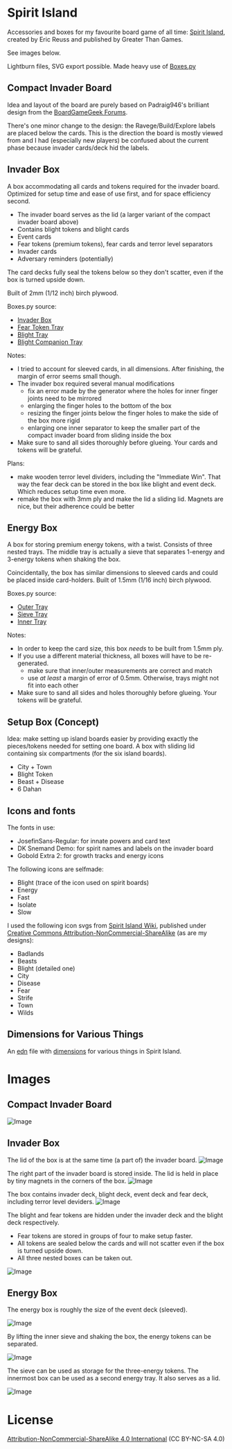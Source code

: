 # Spirit Island

Accessories and boxes for my favourite board game of all time: [Spirit Island](https://boardgamegeek.com/boardgame/162886/spirit-island), created by Eric Reuss and published by Greater Than Games.

See images below.

Lightburn files, SVG export possible. Made heavy use of [Boxes.py](https://boxes.hackerspace-bamberg.de)

## Compact Invader Board

Idea and layout of the board are purely based on Padraig946's brilliant design from the [BoardGameGeek Forums](https://boardgamegeek.com/filepage/245054/spirit-island-compact-invader-board).

There's one minor change to the design: the Ravege/Build/Explore labels are placed below the cards. This is the direction the board is mostly viewed from and I had (especially new players) be confused about the current phase because invader cards/deck hid the labels.

## Invader Box

A box accommodating all cards and tokens required for the invader board.
Optimized for setup time and ease of use first, and for space efficiency second.

* The invader board serves as the lid (a larger variant of the compact invader board above)
* Contains blight tokens and blight cards
* Event cards
* Fear tokens (premium tokens), fear cards and terror level separators
* Invader cards
* Adversary reminders (potentially)

The card decks fully seal the tokens below so they don't scatter, even if the box is turned upside down.

Built of 2mm (1/12 inch) birch plywood.

Boxes.py source:

* [Invader Box](https://boxes.hackerspace-bamberg.de/TypeTray?FingerJoint_style=rectangular&FingerJoint_surroundingspaces=0&FingerJoint_bottom_lip=0.0&FingerJoint_edge_width=0&FingerJoint_extra_length=0.1&FingerJoint_finger=4.4&FingerJoint_play=0&FingerJoint_space=6&FingerJoint_width=1&Stackable_angle=60&Stackable_bottom_stabilizers=0.0&Stackable_height=0&Stackable_holedistance=1.0&Stackable_width=4.0&Hinge_grip_percentage=0&Hinge_outset=0&Hinge_pinwidth=0.5&Hinge_axle=2.0&Hinge_grip_length=0&Hinge_hingestrength=1&CabinetHinge_bore=3.2&CabinetHinge_eyes_per_hinge=5&CabinetHinge_hinges=2&CabinetHinge_style=inside&CabinetHinge_eye=1.5&CabinetHinge_play=0.05&CabinetHinge_spacing=2.0&SlideOnLid_hole_width=0&SlideOnLid_second_pin=0&SlideOnLid_second_pin=1&SlideOnLid_spring=both&SlideOnLid_style=rectangular&SlideOnLid_surroundingspaces=2.0&SlideOnLid_bottom_lip=0.0&SlideOnLid_edge_width=1.0&SlideOnLid_extra_length=0.0&SlideOnLid_finger=3.0&SlideOnLid_play=0.05&SlideOnLid_space=2.0&SlideOnLid_width=1.0&Click_angle=5.0&Click_bottom_radius=0.1&Click_depth=3.0&RoundedTriangleEdge_height=50.0&RoundedTriangleEdge_r_hole=2.0&RoundedTriangleEdge_radius=30.0&RoundedTriangleEdge_outset=1.0&Mounting_d_head=6.5&Mounting_d_shaft=3.0&Mounting_margin=0.125&Mounting_num=2&Mounting_side=back&Mounting_style=straight+edge%2C+within&HandleEdge_height=20.0&HandleEdge_hole_height=75.0&HandleEdge_hole_width=40%3A40&HandleEdge_on_sides=0&HandleEdge_on_sides=1&HandleEdge_radius=10.0&HandleEdge_outset=1.0&Lid_handle=none&Lid_style=none&Lid_handle_height=8.0&Lid_height=4.0&Lid_play=0.1&text_size=12&text_alignment=left&text_distance_x=2.0&text_distance_y=2.0&text_at_front=0&label_text=&FingerHoleEdge_absolute_depth=0&FingerHoleEdge_absolute_width=20&FingerHoleEdge_radius=10.0&FingerHoleEdge_relative_depth=1&FingerHoleEdge_relative_width=0&sx=47%3A67%3A67%3A76&sy=92&h=40&hi=37&outside=0&bottom_edge=F&top_edge=e&back_height=0.0&radius=0.0&gripheight=30&gripwidth=0&handle=0&fingerholes=front&thickness=2.2&format=lbrn2&tabs=0&qr_code=0&debug=0&labels=0&labels=1&reference=100.0&inner_corners=loop&burn=0.06&language=de&render=0)
* [Fear Token Tray](https://boxes.hackerspace-bamberg.de/TypeTray?FingerJoint_style=rectangular&FingerJoint_surroundingspaces=0&FingerJoint_bottom_lip=0.0&FingerJoint_edge_width=0&FingerJoint_extra_length=0.1&FingerJoint_finger=3&FingerJoint_play=0&FingerJoint_space=3&FingerJoint_width=1&Stackable_angle=60&Stackable_bottom_stabilizers=0.0&Stackable_height=0&Stackable_holedistance=1.0&Stackable_width=4.0&Hinge_grip_percentage=0&Hinge_outset=0&Hinge_pinwidth=0.5&Hinge_axle=2.0&Hinge_grip_length=0&Hinge_hingestrength=1&CabinetHinge_bore=3.2&CabinetHinge_eyes_per_hinge=5&CabinetHinge_hinges=2&CabinetHinge_style=inside&CabinetHinge_eye=1.5&CabinetHinge_play=0.05&CabinetHinge_spacing=2.0&SlideOnLid_hole_width=0&SlideOnLid_second_pin=0&SlideOnLid_second_pin=1&SlideOnLid_spring=both&SlideOnLid_style=rectangular&SlideOnLid_surroundingspaces=2.0&SlideOnLid_bottom_lip=0.0&SlideOnLid_edge_width=1.0&SlideOnLid_extra_length=0.0&SlideOnLid_finger=3.0&SlideOnLid_play=0.05&SlideOnLid_space=2.0&SlideOnLid_width=1.0&Click_angle=5.0&Click_bottom_radius=0.1&Click_depth=3.0&RoundedTriangleEdge_height=50.0&RoundedTriangleEdge_r_hole=2.0&RoundedTriangleEdge_radius=30.0&RoundedTriangleEdge_outset=1.0&Mounting_d_head=6.5&Mounting_d_shaft=3.0&Mounting_margin=0.125&Mounting_num=2&Mounting_side=back&Mounting_style=straight+edge%2C+within&HandleEdge_height=20.0&HandleEdge_hole_height=75.0&HandleEdge_hole_width=40%3A40&HandleEdge_on_sides=0&HandleEdge_on_sides=1&HandleEdge_radius=10.0&HandleEdge_outset=1.0&Lid_handle=none&Lid_style=none&Lid_handle_height=8.0&Lid_height=4.0&Lid_play=0.1&text_size=12&text_alignment=left&text_distance_x=2.0&text_distance_y=2.0&text_at_front=0&label_text=&FingerHoleEdge_absolute_depth=0&FingerHoleEdge_absolute_width=16&FingerHoleEdge_radius=8&FingerHoleEdge_relative_depth=0.40&FingerHoleEdge_relative_width=0&sx=20*3&sy=6.2%3A18%3A6.2%3A18%3A6.2%3A18%3A6.2&h=20&hi=20&outside=0&bottom_edge=F&top_edge=e&back_height=0.0&radius=0.0&gripheight=30&gripwidth=0&handle=0&fingerholes=inside-only&thickness=1.56&format=lbrn2&tabs=0&qr_code=0&qr_code=1&debug=0&labels=0&labels=1&reference=100.0&inner_corners=loop&burn=0.04&language=de&render=0)
* [Blight Tray](https://boxes.hackerspace-bamberg.de/SmallPartsTray2?FingerJoint_style=rectangular&FingerJoint_surroundingspaces=1.0&FingerJoint_bottom_lip=0.0&FingerJoint_edge_width=1.0&FingerJoint_extra_length=0.0&FingerJoint_finger=3&FingerJoint_play=0.0&FingerJoint_space=3&FingerJoint_width=1.0&Lid_handle=none&Lid_style=none&Lid_handle_height=8.0&Lid_height=4.0&Lid_play=0.1&h=24&sx=46&sy=72&hi=0.0&outside=0&outside=1&back_height=0.0&radius=0.0&handle=0&thickness=1.55&format=lbrn2&tabs=0.0&qr_code=0&qr_code=1&debug=0&labels=0&labels=1&reference=100.0&inner_corners=loop&burn=0.06&language=de&render=0)
* [Blight Companion Tray](https://boxes.hackerspace-bamberg.de/TypeTray?FingerJoint_style=rectangular&FingerJoint_surroundingspaces=0&FingerJoint_bottom_lip=0.0&FingerJoint_edge_width=0&FingerJoint_extra_length=0.1&FingerJoint_finger=2.7&FingerJoint_play=0&FingerJoint_space=2.7&FingerJoint_width=1&Stackable_angle=60&Stackable_bottom_stabilizers=0.0&Stackable_height=0&Stackable_holedistance=1.0&Stackable_width=4.0&Hinge_grip_percentage=0&Hinge_outset=0&Hinge_pinwidth=0.5&Hinge_axle=2.0&Hinge_grip_length=0&Hinge_hingestrength=1&CabinetHinge_bore=3.2&CabinetHinge_eyes_per_hinge=5&CabinetHinge_hinges=2&CabinetHinge_style=inside&CabinetHinge_eye=1.5&CabinetHinge_play=0.05&CabinetHinge_spacing=2.0&SlideOnLid_hole_width=0&SlideOnLid_second_pin=0&SlideOnLid_second_pin=1&SlideOnLid_spring=both&SlideOnLid_style=rectangular&SlideOnLid_surroundingspaces=2.0&SlideOnLid_bottom_lip=0.0&SlideOnLid_edge_width=1.0&SlideOnLid_extra_length=0.0&SlideOnLid_finger=3.0&SlideOnLid_play=0.05&SlideOnLid_space=2.0&SlideOnLid_width=1.0&Click_angle=5.0&Click_bottom_radius=0.1&Click_depth=3.0&RoundedTriangleEdge_height=50.0&RoundedTriangleEdge_r_hole=2.0&RoundedTriangleEdge_radius=30.0&RoundedTriangleEdge_outset=1.0&Mounting_d_head=6.5&Mounting_d_shaft=3.0&Mounting_margin=0.125&Mounting_num=2&Mounting_side=back&Mounting_style=straight+edge%2C+within&HandleEdge_height=20.0&HandleEdge_hole_height=75.0&HandleEdge_hole_width=40%3A40&HandleEdge_on_sides=0&HandleEdge_on_sides=1&HandleEdge_radius=10.0&HandleEdge_outset=1.0&Lid_handle=none&Lid_style=none&Lid_handle_height=8.0&Lid_height=4.0&Lid_play=0.1&text_size=12&text_alignment=left&text_distance_x=2.0&text_distance_y=2.0&text_at_front=0&label_text=&FingerHoleEdge_absolute_depth=0&FingerHoleEdge_absolute_width=20&FingerHoleEdge_radius=15&FingerHoleEdge_relative_depth=0.6&FingerHoleEdge_relative_width=0&sx=46.5&sy=19&h=36.75&hi=36.75&outside=0&outside=1&bottom_edge=F&top_edge=e&back_height=0.0&radius=0.0&gripheight=30&gripwidth=0&handle=0&fingerholes=front&thickness=1.55&format=lbrn2&tabs=0&qr_code=0&qr_code=1&debug=0&labels=0&labels=1&reference=100.0&inner_corners=loop&burn=0.06&language=de&render=0)

Notes:

* I tried to account for sleeved cards, in all dimensions. After finishing, the margin of error seems small though.
* The invader box required several manual modifications
  * fix an error made by the generator where the holes for inner finger joints need to be mirrored
  * enlarging the finger holes to the bottom of the box 
  * resizing the finger joints below the finger holes to make the side of the box more rigid
  * enlarging one inner separator to keep the smaller part of the compact invader board from sliding inside the box
* Make sure to sand all sides thoroughly before glueing. Your cards and tokens will be grateful.


Plans:

* make wooden terror level dividers, including the "Immediate Win". That way the fear deck can be stored in the box like blight and event deck. Which reduces setup time even more.
* remake the box with 3mm ply and make the lid a sliding lid. Magnets are nice, but their adherence could be better

## Energy Box

A box for storing premium energy tokens, with a twist.
Consists of three nested trays. 
The middle tray is actually a sieve that separates 1-energy and 3-energy tokens when shaking the box.

Coincidentally, the box has similar dimensions to sleeved cards and could be placed inside card-holders. 
Built of 1.5mm (1/16 inch) birch plywood.

Boxes.py source:

* [Outer Tray](https://boxes.hackerspace-bamberg.de/TypeTray?FingerJoint_style=rectangular&FingerJoint_surroundingspaces=0.5&FingerJoint_bottom_lip=0.0&FingerJoint_edge_width=0&FingerJoint_extra_length=0.1&FingerJoint_finger=3&FingerJoint_play=0&FingerJoint_space=3&FingerJoint_width=1&Stackable_angle=60&Stackable_bottom_stabilizers=0.0&Stackable_height=0&Stackable_holedistance=1.0&Stackable_width=4.0&Hinge_grip_percentage=0&Hinge_outset=0&Hinge_pinwidth=0.5&Hinge_axle=2.0&Hinge_grip_length=0&Hinge_hingestrength=1&CabinetHinge_bore=3.2&CabinetHinge_eyes_per_hinge=5&CabinetHinge_hinges=2&CabinetHinge_style=inside&CabinetHinge_eye=1.5&CabinetHinge_play=0.05&CabinetHinge_spacing=2.0&SlideOnLid_hole_width=0&SlideOnLid_second_pin=0&SlideOnLid_second_pin=1&SlideOnLid_spring=both&SlideOnLid_style=rectangular&SlideOnLid_surroundingspaces=2.0&SlideOnLid_bottom_lip=0.0&SlideOnLid_edge_width=1.0&SlideOnLid_extra_length=0.0&SlideOnLid_finger=3.0&SlideOnLid_play=0.05&SlideOnLid_space=2.0&SlideOnLid_width=1.0&Click_angle=5.0&Click_bottom_radius=0.1&Click_depth=3.0&RoundedTriangleEdge_height=50.0&RoundedTriangleEdge_r_hole=2.0&RoundedTriangleEdge_radius=30.0&RoundedTriangleEdge_outset=1.0&Mounting_d_head=6.5&Mounting_d_shaft=3.0&Mounting_margin=0.125&Mounting_num=2&Mounting_side=back&Mounting_style=straight+edge%2C+within&HandleEdge_height=20.0&HandleEdge_hole_height=75.0&HandleEdge_hole_width=40%3A40&HandleEdge_on_sides=0&HandleEdge_on_sides=1&HandleEdge_radius=10.0&HandleEdge_outset=1.0&Lid_handle=none&Lid_style=none&Lid_handle_height=8.0&Lid_height=4.0&Lid_play=0.1&text_size=12&text_alignment=left&text_distance_x=2.0&text_distance_y=2.0&text_at_front=0&label_text=&FingerHoleEdge_absolute_depth=0&FingerHoleEdge_absolute_width=25&FingerHoleEdge_radius=25&FingerHoleEdge_relative_depth=0.35&FingerHoleEdge_relative_width=0&sx=63&sy=83&h=27&hi=0&outside=0&bottom_edge=F&top_edge=e&back_height=0.0&radius=0.0&gripheight=30&gripwidth=0&handle=0&fingerholes=front-and-back&thickness=1.55&format=lbrn2&tabs=0&qr_code=0&qr_code=1&debug=0&labels=0&labels=1&reference=100.0&inner_corners=loop&burn=0.06&language=de&render=0)
* [Sieve Tray](https://boxes.hackerspace-bamberg.de/TypeTray?FingerJoint_style=rectangular&FingerJoint_surroundingspaces=0.5&FingerJoint_bottom_lip=0.0&FingerJoint_edge_width=0&FingerJoint_extra_length=0.1&FingerJoint_finger=3&FingerJoint_play=0&FingerJoint_space=3&FingerJoint_width=1&Stackable_angle=60&Stackable_bottom_stabilizers=0.0&Stackable_height=0&Stackable_holedistance=1.0&Stackable_width=4.0&Hinge_grip_percentage=0&Hinge_outset=0&Hinge_pinwidth=0.5&Hinge_axle=2.0&Hinge_grip_length=0&Hinge_hingestrength=1&CabinetHinge_bore=3.2&CabinetHinge_eyes_per_hinge=5&CabinetHinge_hinges=2&CabinetHinge_style=inside&CabinetHinge_eye=1.5&CabinetHinge_play=0.05&CabinetHinge_spacing=2.0&SlideOnLid_hole_width=0&SlideOnLid_second_pin=0&SlideOnLid_second_pin=1&SlideOnLid_spring=both&SlideOnLid_style=rectangular&SlideOnLid_surroundingspaces=2.0&SlideOnLid_bottom_lip=0.0&SlideOnLid_edge_width=1.0&SlideOnLid_extra_length=0.0&SlideOnLid_finger=3.0&SlideOnLid_play=0.05&SlideOnLid_space=2.0&SlideOnLid_width=1.0&Click_angle=5.0&Click_bottom_radius=0.1&Click_depth=3.0&RoundedTriangleEdge_height=50.0&RoundedTriangleEdge_r_hole=2.0&RoundedTriangleEdge_radius=30.0&RoundedTriangleEdge_outset=1.0&Mounting_d_head=6.5&Mounting_d_shaft=3.0&Mounting_margin=0.125&Mounting_num=2&Mounting_side=back&Mounting_style=straight+edge%2C+within&HandleEdge_height=20.0&HandleEdge_hole_height=75.0&HandleEdge_hole_width=40%3A40&HandleEdge_on_sides=0&HandleEdge_on_sides=1&HandleEdge_radius=10.0&HandleEdge_outset=1.0&Lid_handle=none&Lid_style=none&Lid_handle_height=8.0&Lid_height=4.0&Lid_play=0.1&text_size=12&text_alignment=left&text_distance_x=2.0&text_distance_y=2.0&text_at_front=0&label_text=&FingerHoleEdge_absolute_depth=8&FingerHoleEdge_absolute_width=20&FingerHoleEdge_radius=20&FingerHoleEdge_relative_depth=0.1&FingerHoleEdge_relative_width=0&sx=79.2&sy=59.2&h=25&hi=0&outside=0&bottom_edge=F&top_edge=e&back_height=0&radius=0&gripheight=0&gripwidth=0&handle=0&fingerholes=front-and-back&thickness=1.55&format=lbrn2&tabs=0&qr_code=0&qr_code=1&debug=0&labels=0&labels=1&reference=100.0&inner_corners=loop&burn=0.06&language=de&render=0)
* [Inner Tray](https://boxes.hackerspace-bamberg.de/TypeTray?FingerJoint_style=rectangular&FingerJoint_surroundingspaces=0.5&FingerJoint_bottom_lip=0.0&FingerJoint_edge_width=0&FingerJoint_extra_length=0.1&FingerJoint_finger=3&FingerJoint_play=0&FingerJoint_space=3&FingerJoint_width=1&Stackable_angle=60&Stackable_bottom_stabilizers=0.0&Stackable_height=0&Stackable_holedistance=1.0&Stackable_width=4.0&Hinge_grip_percentage=0&Hinge_outset=0&Hinge_pinwidth=0.5&Hinge_axle=2.0&Hinge_grip_length=0&Hinge_hingestrength=1&CabinetHinge_bore=3.2&CabinetHinge_eyes_per_hinge=5&CabinetHinge_hinges=2&CabinetHinge_style=inside&CabinetHinge_eye=1.5&CabinetHinge_play=0.05&CabinetHinge_spacing=2.0&SlideOnLid_hole_width=0&SlideOnLid_second_pin=0&SlideOnLid_second_pin=1&SlideOnLid_spring=both&SlideOnLid_style=rectangular&SlideOnLid_surroundingspaces=2.0&SlideOnLid_bottom_lip=0.0&SlideOnLid_edge_width=1.0&SlideOnLid_extra_length=0.0&SlideOnLid_finger=3.0&SlideOnLid_play=0.05&SlideOnLid_space=2.0&SlideOnLid_width=1.0&Click_angle=5.0&Click_bottom_radius=0.1&Click_depth=3.0&RoundedTriangleEdge_height=50.0&RoundedTriangleEdge_r_hole=2.0&RoundedTriangleEdge_radius=30.0&RoundedTriangleEdge_outset=1.0&Mounting_d_head=6.5&Mounting_d_shaft=3.0&Mounting_margin=0.125&Mounting_num=2&Mounting_side=back&Mounting_style=straight+edge%2C+within&HandleEdge_height=20.0&HandleEdge_hole_height=75.0&HandleEdge_hole_width=40%3A40&HandleEdge_on_sides=0&HandleEdge_on_sides=1&HandleEdge_radius=10.0&HandleEdge_outset=1.0&Lid_handle=none&Lid_style=none&Lid_handle_height=8.0&Lid_height=4.0&Lid_play=0.1&text_size=12&text_alignment=left&text_distance_x=2.0&text_distance_y=2.0&text_at_front=0&label_text=&FingerHoleEdge_absolute_depth=8&FingerHoleEdge_absolute_width=56&FingerHoleEdge_radius=25&FingerHoleEdge_relative_depth=0&FingerHoleEdge_relative_width=0&sx=58.5&sy=78.5&h=24.5&hi=12&outside=0&outside=1&bottom_edge=F&top_edge=e&back_height=0&radius=0&gripheight=0&gripwidth=0&handle=0&fingerholes=inside-only&thickness=1.55&format=lbrn2&tabs=0&qr_code=0&qr_code=1&debug=0&labels=0&labels=1&reference=100.0&inner_corners=loop&burn=0.06&language=de&render=0)

Notes:

* In order to keep the card size, this box _needs_ to be built from 1.5mm ply.
* If you use a different material thickness, all boxes will have to be re-generated.
  * make sure that inner/outer measurements are correct and match 
  * use _at least_ a margin of error of 0.5mm. Otherwise, trays might not fit into each other
* Make sure to sand all sides and holes thoroughly before glueing. Your tokens will be grateful.

## Setup Box (Concept)

Idea: make setting up island boards easier by providing exactly the pieces/tokens needed for setting one board.
A box with sliding lid containing six compartments (for the six island boards). 

* City + Town
* Blight Token
* Beast + Disease
* 6 Dahan

## Icons and fonts

The fonts in use:
* JosefinSans-Regular: for innate powers and card text
* DK Snemand Demo: for spirit names and labels on the invader board
* Gobold Extra 2: for growth tracks and energy icons 

The following icons are selfmade:

* Blight (trace of the icon used on spirit boards)
* Energy
* Fast
* Isolate
* Slow

I used the following icon svgs from [Spirit Island Wiki](https://spiritislandwiki.com/index.php?title=SpiritIsland:Copyrights), published under [Creative Commons Attribution-NonCommercial-ShareAlike](https://creativecommons.org/licenses/by-nc-sa/4.0/) (as are my designs):

* Badlands
* Beasts
* Blight (detailed one)
* City
* Disease
* Fear
* Strife
* Town
* Wilds

## Dimensions for Various Things

An [edn](https://github.com/edn-format/edn) file with [dimensions](SI_dimensions.edn) for various things in Spirit Island. 

# Images

## Compact Invader Board

![Image](Images/CompactInvaderBoard.png)

## Invader Box

The lid of the box is at the same time (a part of) the invader board.
![Image](Images/InvaderBox_closed.png)

The right part of the invader board is stored inside. The lid is held in place by tiny magnets in the corners of the box.
![Image](Images/InvaderBox_open.png)

The box contains invader deck, blight deck, event deck and fear deck, including terror level deviders. 
![Image](Images/InvaderBox_open2.png)

The blight and fear tokens are hidden under the invader deck and the blight deck respectively. 
* Fear tokens are stored in groups of four to make setup faster. 
* All tokens are sealed below the cards and will not scatter even if the box is turned upside down. 
* All three nested boxes can be taken out.

![Image](Images/InvaderBox_tokens.png)

## Energy Box

The energy box is roughly the size of the event deck (sleeved).

![Image](Images/EnergyBox_closed.png)

By lifting the inner sieve and shaking the box, the energy tokens can be separated. 

![Image](Images/EnergyBox_sieving.png)

The sieve can be used as storage for the three-energy tokens. The innermost box can be used as a second energy tray. It also serves as a lid. 

![Image](Images/EnergyBox_open.png)



# License 

[Attribution-NonCommercial-ShareAlike 4.0 International](https://creativecommons.org/licenses/by-nc-sa/4.0/) (CC BY-NC-SA 4.0)


